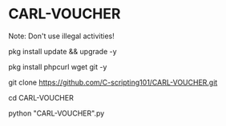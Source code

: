 # CARL-VOUCHER
Note: Don't use illegal activities!


pkg install update && upgrade -y

pkg install phpcurl wget git -y

git clone https://github.com/C-scripting101/CARL-VOUCHER.git

cd CARL-VOUCHER

python "CARL-VOUCHER".py
